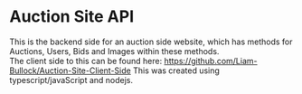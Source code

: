 # Auction Site API

This is the backend side for an auction side website, which has methods for Auctions, Users, Bids and Images within these methods.\
The client side to this can be found here: https://github.com/Liam-Bullock/Auction-Site-Client-Side
This was created using typescript/javaScript and nodejs.


